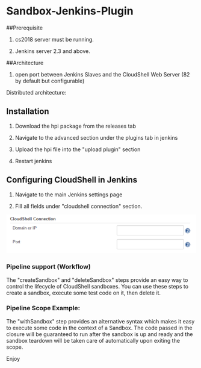 # Sandbox-Jenkins-Plugin

##Prerequisite

1) cs2018 server must be running.

2) Jenkins server 2.3 and above.

##Architecture

1) open port between Jenkins Slaves and the CloudShell Web Server (82 by default but configurable)

Distributed architecture:

## Installation
1) Download the hpi package from the releases tab

2) Navigate to the advanced section under the plugins tab in jenkins

3) Upload the hpi file into the "upload plugin" section

4) Restart jenkins

## Configuring CloudShell in Jenkins
1) Navigate to the main Jenkins settings page

2) Fill all fields under "cloudshell connection" section.

![Alt text](Pics/global_settings.png?raw=true)

### Pipeline support (Workflow)
The "createSandbox" and "deleteSandbox" steps provide an easy way to control the lifecycle of CloudShell
sandboxes. You can use these steps to create a sandbox, execute some test code on it, then delete it.

### Pipeline Scope Example:
The "withSandbox" step provides an alternative syntax which makes it easy to execute some code in the context of a Sandbox.
The code passed in the closure will be guaranteed to run after the sandbox is up and ready and the sandbox teardown will be taken care
of automatically upon exiting the scope.

Enjoy

